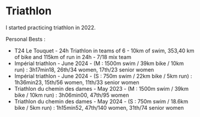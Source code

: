 # Triathlon

I started practicing triathlon in 2022.

Personal Bests :

<ul>
    <li> T24 Le Touquet - 24h Triathlon in teams of 6 - 10km of swim, 353,40 km of bike and 115km of run in 24h - 7/18 mix team </li> 
    <li> Impérial triathlon - June 2024 - (M : 1500m swim / 39km bike / 10km run) : 3h17min18, 26th/34 women, 17th/23 senior women</li>
    <li> Impérial triathlon - June 2024 - (S : 750m swim / 22km bike / 5km run) : 1h36min23, 15th/56 women, 11th/33 senior women  </li>
    <li> Triathlon du chemin des dames - May 2023 -  (M : 1500m swim / 39km bike / 10km run) : 3h06min00, 47th/95 women</li>
    <li> Triathlon du chemin des dames - May 2024 -  (S : 750m swim / 18.6km bike / 5km run) : 1h15min52, 47th/140 women, 31th/74 senior women </li>

</ul>
